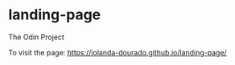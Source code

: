 # landing-page
The Odin Project

To visit the page: https://iolanda-dourado.github.io/landing-page/
